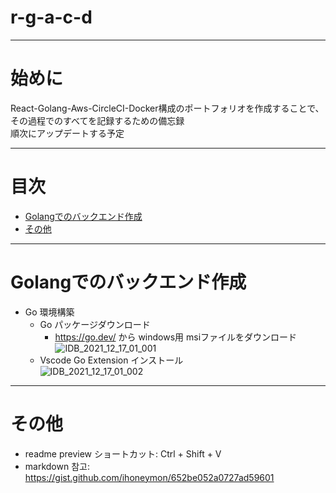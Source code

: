 # r-g-a-c-d

---
# 始めに 

React-Golang-Aws-CircleCI-Docker構成のポートフォリオを作成することで、その過程でのすべてを記録するための備忘録  
順次にアップデートする予定


---

# 目次

- [Golangでのバックエンド作成](#golangでのバックエンド作成)
- [その他](#その他)

---

# Golangでのバックエンド作成

* Go 環境構築
    * Go パッケージダウンロード
        * https://go.dev/ から windows用 msiファイルをダウンロード  
        ![IDB_2021_12_17_01_001](https://user-images.githubusercontent.com/44703302/146411047-e8561a92-d47b-49b1-938b-2935039b9b11.jpg)
    * Vscode Go Extension インストール  
    ![IDB_2021_12_17_01_002](https://user-images.githubusercontent.com/44703302/146412058-dae7f11b-9681-47bc-8bd9-6f46169c6722.jpg)




---

# その他


* readme preview ショートカット: Ctrl + Shift + V
* markdown 참고: https://gist.github.com/ihoneymon/652be052a0727ad59601

